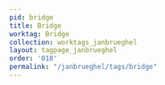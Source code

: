 ```yaml
---
pid: bridge
title: Bridge
worktag: Bridge
collection: worktags_janbrueghel
layout: tagpage_janbrueghel
order: '018'
permalink: "/janbrueghel/tags/bridge"
---
```

